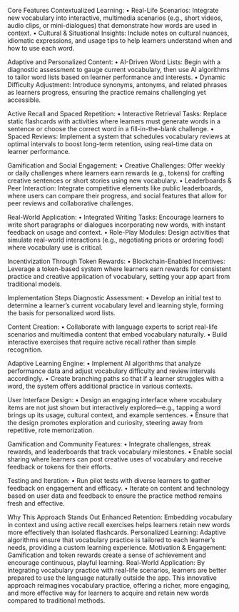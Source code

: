 Core Features
Contextualized Learning:
• Real-Life Scenarios: Integrate new vocabulary into interactive, multimedia scenarios (e.g., short videos, audio clips, or mini-dialogues) that demonstrate how words are used in context.
• Cultural & Situational Insights: Include notes on cultural nuances, idiomatic expressions, and usage tips to help learners understand when and how to use each word.

Adaptive and Personalized Content:
• AI-Driven Word Lists: Begin with a diagnostic assessment to gauge current vocabulary, then use AI algorithms to tailor word lists based on learner performance and interests.
• Dynamic Difficulty Adjustment: Introduce synonyms, antonyms, and related phrases as learners progress, ensuring the practice remains challenging yet accessible.

Active Recall and Spaced Repetition:
• Interactive Retrieval Tasks: Replace static flashcards with activities where learners must generate words in a sentence or choose the correct word in a fill-in-the-blank challenge.
• Spaced Reviews: Implement a system that schedules vocabulary reviews at optimal intervals to boost long-term retention, using real-time data on learner performance.

Gamification and Social Engagement:
• Creative Challenges: Offer weekly or daily challenges where learners earn rewards (e.g., tokens) for crafting creative sentences or short stories using new vocabulary.
• Leaderboards & Peer Interaction: Integrate competitive elements like public leaderboards, where users can compare their progress, and social features that allow for peer reviews and collaborative challenges.

Real-World Application:
• Integrated Writing Tasks: Encourage learners to write short paragraphs or dialogues incorporating new words, with instant feedback on usage and context.
• Role-Play Modules: Design activities that simulate real-world interactions (e.g., negotiating prices or ordering food) where vocabulary use is critical.

Incentivization Through Token Rewards:
• Blockchain-Enabled Incentives: Leverage a token-based system where learners earn rewards for consistent practice and creative application of vocabulary, setting your app apart from traditional models.

Implementation Steps
Diagnostic Assessment:
• Develop an initial test to determine a learner’s current vocabulary level and learning style, forming the basis for personalized word lists.

Content Creation:
• Collaborate with language experts to script real-life scenarios and multimedia content that embed vocabulary naturally.
• Build interactive exercises that require active recall rather than simple recognition.

Adaptive Learning Engine:
• Implement AI algorithms that analyze performance data and adjust vocabulary difficulty and review intervals accordingly.
• Create branching paths so that if a learner struggles with a word, the system offers additional practice in various contexts.

User Interface Design:
• Design an engaging interface where vocabulary items are not just shown but interactively explored—e.g., tapping a word brings up its usage, cultural context, and example sentences.
• Ensure that the design promotes exploration and curiosity, steering away from repetitive, rote memorization.

Gamification and Community Features:
• Integrate challenges, streak rewards, and leaderboards that track vocabulary milestones.
• Enable social sharing where learners can post creative uses of vocabulary and receive feedback or tokens for their efforts.

Testing and Iteration:
• Run pilot tests with diverse learners to gather feedback on engagement and efficacy.
• Iterate on content and technology based on user data and feedback to ensure the practice method remains fresh and effective.

Why This Approach Stands Out
Enhanced Retention: Embedding vocabulary in context and using active recall exercises helps learners retain new words more effectively than isolated flashcards.
Personalized Learning: Adaptive algorithms ensure that vocabulary practice is tailored to each learner’s needs, providing a custom learning experience.
Motivation & Engagement: Gamification and token rewards create a sense of achievement and encourage continuous, playful learning.
Real-World Application: By integrating vocabulary practice with real-life scenarios, learners are better prepared to use the language naturally outside the app.
This innovative approach reimagines vocabulary practice, offering a richer, more engaging, and more effective way for learners to acquire and retain new words compared to traditional methods.